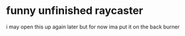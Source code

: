 # funny unfinished raycaster
i may open this up again later but for now ima put it on the back burner